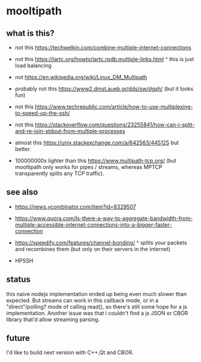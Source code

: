 # mooltipath

## what is this?
* not this https://techwelkin.com/combine-multiple-internet-connections

* not this https://lartc.org/howto/lartc.rpdb.multiple-links.html
^ this is just load balancing

* not https://en.wikipedia.org/wiki/Linux_DM_Multipath

* probably not this https://www2.dmst.aueb.gr/dds/sw/dgsh/ (but it looks fun)

* not this https://www.techrepublic.com/article/how-to-use-multiplexing-to-speed-up-the-ssh/
* not this https://stackoverflow.com/questions/23255841/how-can-i-split-and-re-join-stdout-from-multiple-processes
* almost this https://unix.stackexchange.com/a/642563/445125 but better.
* 100000000x lighter than this https://www.multipath-tcp.org/ (but mooltipath only works for pipes / streams, whereas MPTCP transparently splits any TCP traffic).

## see also
* https://news.ycombinator.com/item?id=8329507

* https://www.quora.com/Is-there-a-way-to-aggregate-bandwidth-from-multiple-accessible-internet-connections-into-a-bigger-faster-connection

* https://speedify.com/features/channel-bonding/
^ splits your packets and recombines them (but only on their servers in the internet)

* HPSSH

## status
this naive nodejs implementation ended up being even much slower than expected. But streams can work in this callback mode, or in a "direct"/polling? mode of calling read(), so there's still some hope for a js implementation. Another issue was that i couldn't find a js JSON or CBOR library that'd allow streaming parsing. 

## future
I'd like to build next version with C++,Qt and CBOR. 

